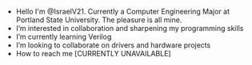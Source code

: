- Hello I'm @IsraelV21. Currently a Computer Engineering Major at Portland State University. The pleasure is all mine.
- I’m interested in collaboration and sharpening my programming skills 
- I’m currently learning Verilog 
- I’m looking to collaborate on drivers and hardware projects 
- How to reach me [CURRENTLY UNAVAILABLE]

<!---
IsraelV21/IsraelV21 is a ✨ special ✨ repository because its `README.md` (this file) appears on your GitHub profile.
You can click the Preview link to take a look at your changes.
--->

